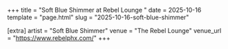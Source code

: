 +++
title = "Soft Blue Shimmer at Rebel Lounge "
date = 2025-10-16
template = "page.html"
slug = "2025-10-16-soft-blue-shimmer"

[extra]
artist = "Soft Blue Shimmer"
venue = "The Rebel Lounge"
venue_url = "https://www.rebelphx.com/"
+++
